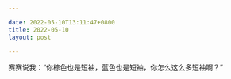 ```yaml
---

date: 2022-05-10T13:11:47+0800
title: 2022-05-10
layout: post

---
```


赛赛说我：“你棕色也是短袖，蓝色也是短袖，你怎么这么多短袖啊？”
